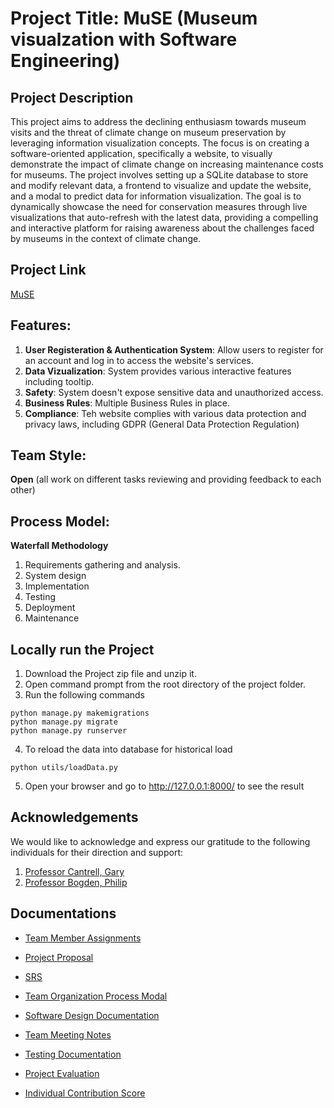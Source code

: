 # Project Title: MuSE (Museum visualzation with Software Engineering)

## Project Description 
This project aims to address the declining enthusiasm towards museum visits and the threat of climate change on museum preservation by leveraging information visualization concepts. The focus is on creating a software-oriented application, specifically a website, to visually demonstrate the impact of climate change on increasing maintenance costs for museums. The project involves setting up a SQLite database to store and modify relevant data, a frontend to visualize and update the website, and a modal to predict data for information visualization. The goal is to dynamically showcase the need for conservation measures through live visualizations that auto-refresh with the latest data, providing a compelling and interactive platform for raising awareness about the challenges faced by museums in the context of climate change.

## Project Link 
[MuSE](https://muse.pythonanywhere.com/)

## Features:
1. **User Registeration & Authentication System**: Allow users to register for an account and log in to access the website's services.
2. **Data Vizualization**: System provides various interactive features including tooltip.
3. **Safety**: System doesn't expose sensitive data and unauthorized access.
4. **Business Rules**: Multiple Business Rules in place.
5. **Compliance**: Teh website complies with various data protection and privacy laws, including GDPR (General Data Protection Regulation)

## Team Style: 
**Open** (all work on different tasks reviewing and providing feedback to each other)

## Process Model: 
**Waterfall Methodology**
1. Requirements gathering and analysis. 
2. System design 
3. Implementation 
4. Testing 
5. Deployment 
6. Maintenance 

## Locally run the Project
1. Download the Project zip file and unzip it. 
2. Open command prompt from the root directory of the project folder.
3. Run the following commands

```
python manage.py makemigrations
python manage.py migrate
python manage.py runserver
```

4. To reload the data into database for historical load
   
```
python utils/loadData.py
```

5. Open your browser and go to http://127.0.0.1:8000/ to see the result

## Acknowledgements
We would like to acknowledge and express our gratitude to the following individuals for their direction and support:
1. [Professor Cantrell, Gary](mailto:g.cantrell@northeastern.edu)
2. [Professor Bogden, Philip](mailto:p.bogden@northeastern.edu)

## Documentations 

- [Team Member Assignments](https://northeastern-my.sharepoint.com/:w:/g/personal/sait_ar_northeastern_edu/EX5P8NcA8_RPrbeu0clp_fcBFZsz1BVgCHzbNDnqD3FmKw?e=rxfZVM)

- [Project Proposal](https://northeastern-my.sharepoint.com/:w:/g/personal/sait_ar_northeastern_edu/EdftzuZHyuFIs4uX7f4vjYABMj3PcdRgMvPfXcCVV4p70Q?e=KrtPnx)

- [SRS](https://northeastern-my.sharepoint.com/:w:/g/personal/sait_ar_northeastern_edu/EU-awuNUJUNMuIo5YItHi9sBjOPuS__RoHhk-4R2TN9-Ng?e=j4VobD)

- [Team Organization Process Modal](https://northeastern-my.sharepoint.com/:w:/g/personal/sait_ar_northeastern_edu/EcGEk4HMIx1PvHfrKb7obrcBprDcp1bj2TnOkdCa-9zi_A?e=miNkb1)
  
- [Software Design Documentation](https://northeastern-my.sharepoint.com/:w:/r/personal/sait_ar_northeastern_edu/Documents/Group-Project-CS5500/MuSE_SDD.docx?d=wf94f2a608b8d4b658d7dc4eccf2a0672&csf=1&web=1&e=cM5f9r)

- [Team Meeting Notes](https://northeastern-my.sharepoint.com/:w:/g/personal/sait_ar_northeastern_edu/EeFunlkxtaZEnE1xbZNHOUQBhcGJLZGy8NSOaa_ExiUU4g?e=idfeXq)

- [Testing Documentation](https://northeastern-my.sharepoint.com/:w:/g/personal/manne_sa_northeastern_edu/ERR13eX72xhGtSaEFmWtwtkB9c0sBDErUBrplHYhOXlPaw?e=2oYuWi)
  
- [Project Evaluation](https://northeastern-my.sharepoint.com/:w:/g/personal/manne_sa_northeastern_edu/EUM7T8KC2lBLo2CEngHdzlEBLVMlFDdsnJ2-e5vSON0KNw?e=Wd4vr2)

- [Individual Contribution Score](https://northeastern-my.sharepoint.com/:w:/g/personal/sait_ar_northeastern_edu/EewPx0Jlg4NDl3hmBhCJ5nYBkSw0Fv_QHktTUcbaj0kPpA?e=dhh0tu)






